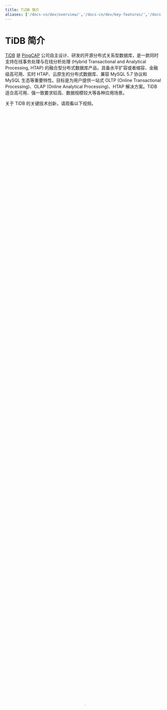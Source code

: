 ```yaml
---
title: TiDB 简介
aliases: ['/docs-cn/dev/overview/','/docs-cn/dev/key-features/','/docs-cn/overview','/docs-cn/stable/overview/','/docs-cn/stable/key-features/']
---
```


# TiDB 简介

[TiDB](https://github.com/pingcap/tidb) 是 [PingCAP](https://pingcap.com/about-cn/) 公司自主设计、研发的开源分布式关系型数据库，是一款同时支持在线事务处理与在线分析处理 (Hybrid Transactional and Analytical Processing, HTAP) 的融合型分布式数据库产品，具备水平扩容或者缩容、金融级高可用、实时 HTAP、云原生的分布式数据库、兼容 MySQL 5.7 协议和 MySQL 生态等重要特性。目标是为用户提供一站式 OLTP (Online Transactional Processing)、OLAP (Online Analytical Processing)、HTAP 解决方案。TiDB 适合高可用、强一致要求较高、数据规模较大等各种应用场景。

关于 TiDB 的关键技术创新，请观看以下视频。

<video src="https://download.pingcap.com/docs-cn%2FLesson01_intro.mp4" width="100%" height="100%" controls="controls" poster="https://tidb-docs.s3.us-east-2.amazonaws.com/thumbnail+-+lesson+1.png"></video>

## 五大核心特性

- 一键水平扩容或者缩容

    得益于 TiDB 存储计算分离的架构的设计，可按需对计算、存储分别进行在线扩容或者缩容，扩容或者缩容过程中对应用运维人员透明。

- 金融级高可用

    数据采用多副本存储，数据副本通过 Multi-Raft 协议同步事务日志，多数派写入成功事务才能提交，确保数据强一致性且少数副本发生故障时不影响数据的可用性。可按需配置副本地理位置、副本数量等策略满足不同容灾级别的要求。

- 实时 HTAP

    提供行存储引擎 [TiKV](/tikv-overview.md)、列存储引擎 [TiFlash](/tiflash/tiflash-overview.md) 两款存储引擎，TiFlash 通过 Multi-Raft Learner 协议实时从 TiKV 复制数据，确保行存储引擎 TiKV 和列存储引擎 TiFlash 之间的数据强一致。TiKV、TiFlash 可按需部署在不同的机器，解决 HTAP 资源隔离的问题。

- 云原生的分布式数据库

    专为云而设计的分布式数据库，通过 [TiDB Operator](https://docs.pingcap.com/zh/tidb-in-kubernetes/stable/tidb-operator-overview) 可在公有云、私有云、混合云中实现部署工具化、自动化。

- 兼容 MySQL 5.7 协议和 MySQL 生态

    兼容 MySQL 5.7 协议、MySQL 常用的功能、MySQL 生态，应用无需或者修改少量代码即可从 MySQL 迁移到 TiDB。提供丰富的[数据迁移工具](/ecosystem-tool-user-guide.md)帮助应用便捷完成数据迁移。

## 四大核心应用场景

- 对数据一致性及高可靠、系统高可用、可扩展性、容灾要求较高的金融行业属性的场景

    众所周知，金融行业对数据一致性及高可靠、系统高可用、可扩展性、容灾要求较高。传统的解决方案是同城两个机房提供服务、异地一个机房提供数据容灾能力但不提供服务，此解决方案存在以下缺点：资源利用率低、维护成本高、RTO (Recovery Time Objective) 及 RPO (Recovery Point Objective) 无法真实达到企业所期望的值。TiDB 采用多副本 + Multi-Raft 协议的方式将数据调度到不同的机房、机架、机器，当部分机器出现故障时系统可自动进行切换，确保系统的 RTO <= 30s 及 RPO = 0。

- 对存储容量、可扩展性、并发要求较高的海量数据及高并发的 OLTP 场景

    随着业务的高速发展，数据呈现爆炸性的增长，传统的单机数据库无法满足因数据爆炸性的增长对数据库的容量要求，可行方案是采用分库分表的中间件产品或者分布式 SQL 数据库替代、采用高端的存储设备等，其中性价比最大的是分布式 SQL 数据库，例如：TiDB。TiDB 采用计算、存储分离的架构，可对计算、存储分别进行扩容和缩容，计算最大支持 512 节点，每个节点最大支持 1000 并发，集群容量最大支持 PB 级别。

- Real-time HTAP 场景

    随着 5G、物联网、人工智能的高速发展，企业所生产的数据会越来越多，其规模可能达到数百 TB 甚至 PB 级别，传统的解决方案是通过 OLTP 型数据库处理在线联机交易业务，通过 ETL 工具将数据同步到 OLAP 型数据库进行数据分析，这种处理方案存在存储成本高、实时性差等多方面的问题。TiDB 在 4.0 版本中引入列存储引擎 TiFlash 结合行存储引擎 TiKV 构建真正的 HTAP 数据库，在增加少量存储成本的情况下，可以在同一个系统中做联机交易处理、实时数据分析，极大地节省企业的成本。

- 数据汇聚、二次加工处理的场景

    当前绝大部分企业的业务数据都分散在不同的系统中，没有一个统一的汇总，随着业务的发展，企业的决策层需要了解整个公司的业务状况以便及时做出决策，故需要将分散在各个系统的数据汇聚在同一个系统并进行二次加工处理生成 T+0 或 T+1 的报表。传统常见的解决方案是采用 ETL + Hadoop 来完成，但 Hadoop 体系太复杂，运维、存储成本太高无法满足用户的需求。与 Hadoop 相比，TiDB 就简单得多，业务通过 ETL 工具或者 TiDB 的同步工具将数据同步到 TiDB，在 TiDB 中可通过 SQL 直接生成报表。

关于 TiDB 典型应用场景和用户案例的介绍，请观看以下视频。

<video src="https://download.pingcap.com/docs-cn%2FLesson06_scenarios.mp4" width="100%" height="100%" controls="controls" poster="https://tidb-docs.s3.us-east-2.amazonaws.com/thumbnail+-+lesson+6.png"></video>

## 另请参阅

- [TiDB 整体架构](/tidb-architecture.md)
- [TiDB 数据库的存储](/tidb-storage.md)
- [TiDB 数据库的计算](/tidb-computing.md)
- [TiDB 数据库的调度](/tidb-scheduling.md)
